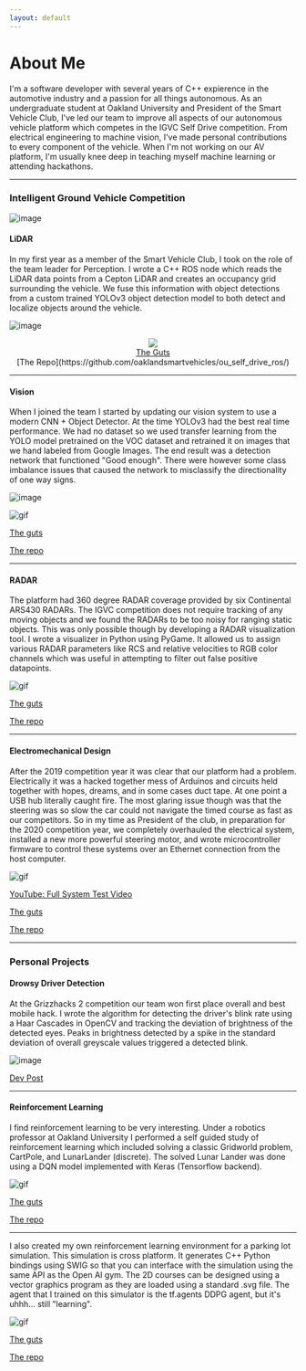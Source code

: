 ```yaml
---
layout: default
---
```


# About Me

I'm a software developer with several years of C++ expierence in the automotive industry and a passion for all things autonomous. As an undergraduate student at Oakland University and President of the Smart Vehicle Club, I've led our team to improve all aspects of our autonomous vehicle platform which competes in the IGVC Self Drive competition. From electrical engineering to machine vision, I've made personal contributions to every component of the vehicle. When I'm not working on our AV platform, I'm usually knee deep in teaching myself machine learning or attending hackathons. 

---

### Intelligent Ground Vehicle Competition

![image](/assets/images/gem.jpg)


#### LiDAR

In my first year as a member of the Smart Vehicle Club, I took on the role of the team leader for Perception. I wrote a C++ ROS node which reads the LiDAR data points from a Cepton LiDAR and creates an occupancy grid surrounding the vehicle. We fuse this information with object detections from a custom trained YOLOv3 object detection model to both detect and localize objects around the vehicle.

![image](/assets/images/lidar_on_roof.jpg)

<p align="center">
	<img src="/assets/images/lidar_road.gif">
<br>
<a href="https://github.com/oaklandsmartvehicles/ou_self_drive_ros/blob/master/perception/src/PointMap.cpp">The Guts</a>
<br>
[The Repo](https://github.com/oaklandsmartvehicles/ou_self_drive_ros/)
</p>

---

#### Vision

When I joined the team I started by updating our vision system to use a modern CNN + Object Detector. At the time YOLOv3 had the best real time performance. We had no dataset so we used transfer learning from the YOLO model pretrained on the VOC dataset and retrained it on images that we hand labeled from Google Images. The end result was a detection network that functioned "Good enough". There were however some class imbalance issues that caused the network to misclassify the directionality of one way signs.

![image](/assets/images/labeling.png)

![gif](/assets/images/LiDAR.gif)

[The guts](https://github.com/oaklandsmartvehicles/ou_self_drive_ros/blob/master/yolo/src/YOLO.cpp)

[The repo](https://github.com/oaklandsmartvehicles/ou_self_drive_ros/tree/master/yolo)

---

#### RADAR

The platform had 360 degree RADAR coverage provided by six Continental ARS430 RADARs. The IGVC competition does not require tracking of any moving objects and we found the RADARs to be too noisy for ranging static objects. This was only possible though by developing a RADAR visualization tool. I wrote a visualizer in Python using PyGame. It allowed us to assign various RADAR parameters like RCS and relative velocities to RGB color channels which was useful in attempting to filter out false positive datapoints.

![gif](/assets/images/RADAR.gif)

[The guts](https://github.com/oaklandsmartvehicles/ou_self_drive_ros/blob/add-RADAR/radar/visualize/main.py)

[The repo](https://github.com/oaklandsmartvehicles/ou_self_drive_ros/tree/add-RADAR/radar/visualize)

---

#### Electromechanical Design

After the 2019 competition year it was clear that our platform had a problem. Electrically it was a hacked together mess of Arduinos and circuits held together with hopes, dreams, and in some cases duct tape. At one point a USB hub literally caught fire. The most glaring issue though was that the steering was so slow the car could not navigate the timed course as fast as our competitors. So in my time as President of the club, in preparation for the 2020 competition year, we completely overhauled the electrical system, installed a new more powerful steering motor, and wrote microcontroller firmware to control these systems over an Ethernet connection from the host computer.

![gif](/assets/images/drive_by_wire_test.gif)

[YouTube: Full System Test Video](https://www.youtube.com/watch?v=7-SMA4yzBNs)

[The guts](https://github.com/oaklandsmartvehicles/DriveByWireECU/blob/master/DriveByWireECU/DriveByWireIO.c)

[The repo](https://github.com/oaklandsmartvehicles/DriveByWireECU/tree/master/DriveByWireECU)

---

### Personal Projects

#### Drowsy Driver Detection

At the Grizzhacks 2 competition our team won first place overall and best mobile hack. I wrote the algorithm for detecting the driver's blink rate using a Haar Cascades in OpenCV and tracking the deviation of brightness of the detected eyes. Peaks in brightness detected by a spike in the standard deviation of overall greyscale values triggered a detected blink.

![image](/assets/images/daydream.jpg)

[Dev Post](https://devpost.com/software/daydream-detector-aka-anti-sleep-5000)

---

#### Reinforcement Learning

I find reinforcement learning to be very interesting. Under a robotics professor at Oakland University I performed a self guided study of reinforcement learning which included solving a classic Gridworld problem, CartPole, and LunarLander (discrete). The solved Lunar Lander was done using a DQN model implemented with Keras (Tensorflow backend).

![gif](/assets/images/lunar_lander.gif)

[The guts](https://github.com/John-Brooks/ReinforcementLearning/blob/master/LunarLander/tfmodel.py)

[The repo](https://github.com/John-Brooks/ReinforcementLearning/tree/master/LunarLander)

---

I also created my own reinforcement learning environment for a parking lot simulation. This simulation is cross platform. It generates C++ Python bindings using SWIG so that you can interface with the simulation using the same API as the Open AI gym. The 2D courses can be designed using a vector graphics program as they are loaded using a standard .svg file. The agent that I trained on this simulator is the tf.agents DDPG agent, but it's uhhh... still "learning".

![gif](/assets/images/scared_car.gif)

[The guts](https://github.com/John-Brooks/IGVC-Gem-Simulator/blob/master/src/Vehicle.cpp)

[The repo](https://github.com/John-Brooks/IGVC-Gem-Simulator)

 

